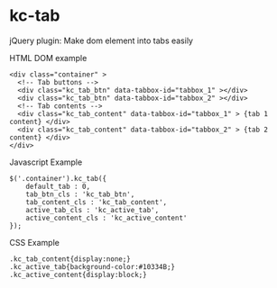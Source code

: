 kc-tab
======

jQuery plugin: Make dom element into tabs easily 

HTML DOM example
<pre><code>&lt;div class="container" >
  &lt;!-- Tab buttons -->
  &lt;div class="kc_tab_btn" data-tabbox-id="tabbox_1" >&lt;/div>
  &lt;div class="kc_tab_btn" data-tabbox-id="tabbox_2" >&lt;/div>
  &lt;!-- Tab contents -->
  &lt;div class="kc_tab_content" data-tabbox-id="tabbox_1" > {tab 1 content} &lt;/div>
  &lt;div class="kc_tab_content" data-tabbox-id="tabbox_2" > {tab 2 content} &lt;/div>
&lt;/div>
</code></pre>

Javascript Example
<pre><code>$('.container').kc_tab({
	default_tab : 0,
	tab_btn_cls : 'kc_tab_btn',
	tab_content_cls : 'kc_tab_content',
	active_tab_cls : 'kc_active_tab',
	active_content_cls : 'kc_active_content'
});
</code></pre>

CSS Example
<pre><code>.kc_tab_content{display:none;}
.kc_active_tab{background-color:#10334B;}
.kc_active_content{display:block;}
</code></pre>
